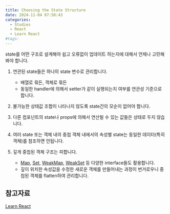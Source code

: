 ```yaml
---
title: Choosing the State Structure
date: 2024-11-04 07:58:43
categories:
  - Studies
  - React
  - Learn React
#tags:
---
```

state를 어떤 구조로 설계해야 쉽고 오류없이 업데이트 하는지에 대해서 언제나 고민해봐야 합니다.

1. 연관된 state들은 하나의 state 변수로 관리합니다.

    - 배열로 묶든, 객체로 묶든
    - 동일한 handler에 의해서 setter가 같이 실행되는지 여부를 연관성 기준으로 합니다.

2. 불가능한 상태값 조합이 나타나지 않도록 state간의 모순이 없어야 합니다.

3. 다른 컴포넌트의 state나 props에 의해서 연산될 수 있는 값들은 상태로 두지 않습니다.

4. 여러 state 또는 객체 내의 중첩 객체 내에서의 속성별 state는 동일한 데이터(특히 객체)를 참조하면 안됩니다.

5. 깊게 중첩된 객체 구조는 피합니다.
    - [Map](../../javascript/data_structures/map.md), [Set](../../javascript/data_structures/set.md), [WeakMap](../../javascript/data_structures/weakmap.md), [WeakSet](../../javascript/data_structures/weakset.md) 등 다양한 interface들도 활용합니다.
    - 깊이 위치한 속성값을 수정한 새로운 객체를 만들어내는 과정이 번거로우니 중첩된 객체를 flatten하여 관리합니다.

## 참고자료

[Learn React](https://react.dev/learn)